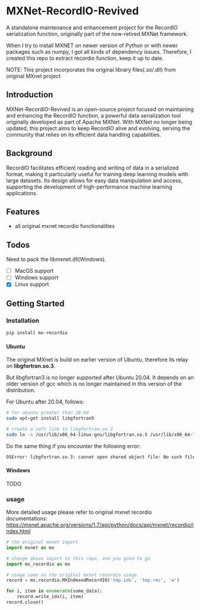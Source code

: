 # MXNet-RecordIO-Revived
A standalone maintenance and enhancement project for the RecordIO serialization function, 
originally part of the now-retired MXNet framework.

When I try to install MXNET on newer version of Python or with newer packages such as numpy, 
I got all kinds of dependency issues. Therefore, I created this repo to extract recordio function, keep it up to date.

NOTE: This project incorporates the original library files(.so/.dll) from original MXnet project

## Introduction
MXNet-RecordIO-Revived is an open-source project focused on maintaining and enhancing the RecordIO function, 
a powerful data serialization tool originally developed as part of Apache MXNet. 
With MXNet no longer being updated, this project aims to keep RecordIO alive and evolving, 
serving the community that relies on its efficient data handling capabilities.

## Background
RecordIO facilitates efficient reading and writing of data in a serialized format, 
making it particularly useful for training deep learning models with large datasets. 
Its design allows for easy data manipulation and access, 
supporting the development of high-performance machine learning applications.

## Features
- all original mxnet recordio functionalities 

## Todos

Need to pack the libmxnet.dll(Windows). 
- [ ] MacOS support
- [ ] Windows support 
- [x] Linux support

## Getting Started
### Installation
```bash
pip install mx-recordio
```
#### Ubuntu

The original MXnet is build on earlier version of Ubuntu, therefore its relay on **libgfortran.so.3**.

But libgfortran3 is no longer supported after Ubuntu 20.04. It depends on an older version of gcc which is no longer maintained in this version of the distribution.

For Ubuntu after 20.04, follows:
``` bash
# for ubuntu greater than 20.04
sudo apt-get install libgfortran5

# create a soft link to libgfortran.so.3
sudo ln -s /usr/lib/x86_64-linux-gnu/libgfortran.so.5 /usr/lib/x86_64-linux-gnu/libgfortran.so.3 

```

Do the same thing if you encounter the following error:
```bash
OSError: libgfortran.so.3: cannot open shared object file: No such file or directory
```

#### Windows
TODO

### usage 
More detailed usage please refer to original mxnet recordio documentations: https://mxnet.apache.org/versions/1.7/api/python/docs/api/mxnet/recordio/index.html

```python
# the original mxnet import 
import mxnet as mx

# change above import to this repo, and you good to go
import mx_recordio as mx

# usage same as the original mxnet recordio usage
record = mx.recordio.MXIndexedRecordIO('tmp.idx', 'tmp.rec', 'w')

for i, item in enumerate(some_data):
    record.write_idx(i, item)
record.close()

```

